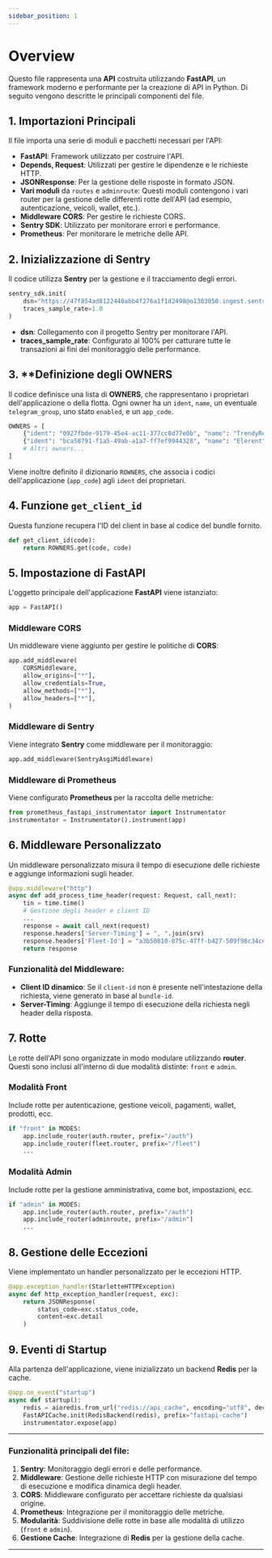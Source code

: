 ```yaml
---
sidebar_position: 1
---
```



# Overview

Questo file rappresenta una **API** costruita utilizzando **FastAPI**, un framework moderno e performante per la creazione di API in Python. Di seguito vengono descritte le principali componenti del file.

## 1. **Importazioni Principali**
Il file importa una serie di moduli e pacchetti necessari per l'API:

- **FastAPI**: Framework utilizzato per costruire l'API.
- **Depends, Request**: Utilizzati per gestire le dipendenze e le richieste HTTP.
- **JSONResponse**: Per la gestione delle risposte in formato JSON.
- **Vari moduli** da `routes` e `adminroute`: Questi moduli contengono i vari router per la gestione delle differenti rotte dell'API (ad esempio, autenticazione, veicoli, wallet, etc.).
- **Middleware CORS**: Per gestire le richieste CORS.
- **Sentry SDK**: Utilizzato per monitorare errori e performance.
- **Prometheus**: Per monitorare le metriche delle API.

## 2. **Inizializzazione di Sentry**
Il codice utilizza **Sentry** per la gestione e il tracciamento degli errori.

```python
sentry_sdk.init(
    dsn="https://47f854ad8122440abb4f276a1f1d2498@o1303050.ingest.sentry.io/6541522",
    traces_sample_rate=1.0
)
```

- **dsn**: Collegamento con il progetto Sentry per monitorare l'API.
- **traces_sample_rate**: Configurato al 100% per catturare tutte le transazioni ai fini del monitoraggio delle performance.

## 3. **Definizione degli **OWNERS**
Il codice definisce una lista di **OWNERS**, che rappresentano i proprietari dell'applicazione o della flotta. Ogni owner ha un `ident`, `name`, un eventuale `telegram_group`, uno stato `enabled`, e un `app_code`.

```python
OWNERS = [
    {"ident": "0927fbde-9179-45e4-ac11-377cc8d77e0b", "name": "TrendyRent", ...},
    {"ident": "bca58791-f1a5-49ab-a1a7-ff7ef9944328", "name": "Elerent", ...},
    # Altri owners...
]
```

Viene inoltre definito il dizionario `ROWNERS`, che associa i codici dell'applicazione (`app_code`) agli `ident` dei proprietari.

## 4. **Funzione `get_client_id`**
Questa funzione recupera l'ID del client in base al codice del bundle fornito.

```python
def get_client_id(code):
    return ROWNERS.get(code, code)
```

## 5. **Impostazione di FastAPI**
L'oggetto principale dell'applicazione **FastAPI** viene istanziato:

```python
app = FastAPI()
```

### Middleware CORS
Un middleware viene aggiunto per gestire le politiche di **CORS**:

```python
app.add_middleware(
    CORSMiddleware,
    allow_origins=["*"],
    allow_credentials=True,
    allow_methods=["*"],
    allow_headers=["*"],
)
```

### Middleware di Sentry
Viene integrato **Sentry** come middleware per il monitoraggio:

```python
app.add_middleware(SentryAsgiMiddleware)
```

### Middleware di Prometheus
Viene configurato **Prometheus** per la raccolta delle metriche:

```python
from prometheus_fastapi_instrumentator import Instrumentator
instrumentator = Instrumentator().instrument(app)
```

## 6. **Middleware Personalizzato**
Un middleware personalizzato misura il tempo di esecuzione delle richieste e aggiunge informazioni sugli header.

```python
@app.middleware("http")
async def add_process_time_header(request: Request, call_next):
    tin = time.time()
    # Gestione degli header e client ID
    ...
    response = await call_next(request)
    response.headers['Server-Timing'] = ", ".join(srv)
    response.headers['Fleet-Id'] = "a3b50810-875c-47ff-b427-509f98c34cee"
    return response
```

### Funzionalità del Middleware:
- **Client ID dinamico**: Se il `client-id` non è presente nell'intestazione della richiesta, viene generato in base al `bundle-id`.
- **Server-Timing**: Aggiunge il tempo di esecuzione della richiesta negli header della risposta.

## 7. **Rotte**
Le rotte dell'API sono organizzate in modo modulare utilizzando **router**. Questi sono inclusi all'interno di due modalità distinte: `front` e `admin`.

### Modalità **Front**
Include rotte per autenticazione, gestione veicoli, pagamenti, wallet, prodotti, ecc.

```python
if "front" in MODES:
    app.include_router(auth.router, prefix="/auth")
    app.include_router(fleet.router, prefix="/fleet")
    ...
```

### Modalità **Admin**
Include rotte per la gestione amministrativa, come bot, impostazioni, ecc.

```python
if "admin" in MODES:
    app.include_router(auth.router, prefix="/auth")
    app.include_router(adminroute, prefix="/admin")
    ...
```

## 8. **Gestione delle Eccezioni**
Viene implementato un handler personalizzato per le eccezioni HTTP.

```python
@app.exception_handler(StarletteHTTPException)
async def http_exception_handler(request, exc):
    return JSONResponse(
        status_code=exc.status_code,
        content=exc.detail
    )
```

## 9. **Eventi di Startup**
Alla partenza dell'applicazione, viene inizializzato un backend **Redis** per la cache.

```python
@app.on_event("startup")
async def startup():
    redis = aioredis.from_url("redis://api_cache", encoding="utf8", decode_responses=True)
    FastAPICache.init(RedisBackend(redis), prefix="fastapi-cache")
    instrumentator.expose(app)
```

---

### **Funzionalità principali del file**:
1. **Sentry**: Monitoraggio degli errori e delle performance.
2. **Middleware**: Gestione delle richieste HTTP con misurazione del tempo di esecuzione e modifica dinamica degli header.
3. **CORS**: Middleware configurato per accettare richieste da qualsiasi origine.
4. **Prometheus**: Integrazione per il monitoraggio delle metriche.
5. **Modularità**: Suddivisione delle rotte in base alle modalità di utilizzo (`front` e `admin`).
6. **Gestione Cache**: Integrazione di **Redis** per la gestione della cache.

---

